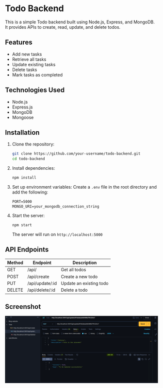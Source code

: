# Todo Backend

This is a simple Todo backend built using Node.js, Express, and MongoDB. It provides APIs to create, read, update, and delete todos.

## Features
- Add new tasks
- Retrieve all tasks
- Update existing tasks
- Delete tasks
- Mark tasks as completed

## Technologies Used
- Node.js
- Express.js
- MongoDB
- Mongoose

## Installation

1. Clone the repository:
   ```sh
   git clone https://github.com/your-username/todo-backend.git
   cd todo-backend
   ```

2. Install dependencies:
   ```sh
   npm install
   ```

3. Set up environment variables:
   Create a `.env` file in the root directory and add the following:
   ```env
   PORT=5000
   MONGO_URI=your_mongodb_connection_string
   ```

4. Start the server:
   ```sh
   npm start
   ```
   The server will run on `http://localhost:5000`

## API Endpoints

| Method | Endpoint        | Description              |
|--------|----------------|--------------------------|
| GET    | /api/     | Get all todos           |
| POST   | /api/create    | Create a new todo       |
| PUT    | /api/update/:id | Update an existing todo |
| DELETE | /api/delete/:id | Delete a todo           |

## Screenshot
![Alt text](1.png)





